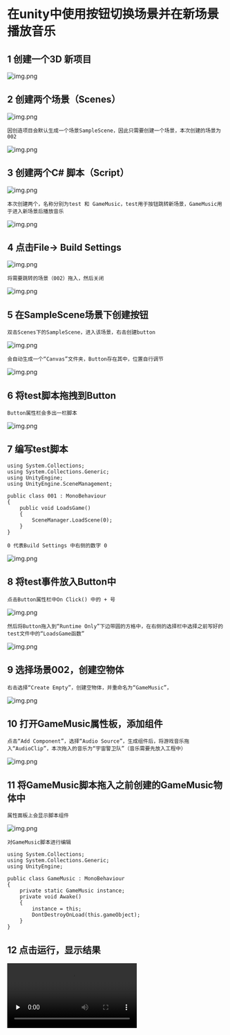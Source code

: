# 在unity中使用按钮切换场景并在新场景播放音乐

##  1 创建一个3D 新项目

![img.png](image/01.png)

## 2 创建两个场景（Scenes）
![img.png](image/02.png)

    因创造项目会默认生成一个场景SampleScene，因此只需要创建一个场景，本次创建的场景为002

![img.png](image/03.png)

## 3 创建两个C# 脚本（Script）
![img.png](image/04.png)

    本次创建两个，名称分别为test 和 GameMusic，test用于按钮跳转新场景，GameMusic用于进入新场景后播放音乐

![img.png](image/05.png)

## 4 点击File-> Build Settings 
![img.png](image/06.png)
 
    将需要跳转的场景（002）拖入，然后关闭
![img.png](image/08.png)

## 5 在SampleScene场景下创建按钮
    双击Scenes下的SampleScene，进入该场景，右击创建button

![img.png](image/09.png)

    会自动生成一个“Canvas”文件夹，Button存在其中，位置自行调节

![img.png](image/10.png)

## 6 将test脚本拖拽到Button
    Button属性栏会多出一栏脚本
![img.png](image/11.png)

## 7 编写test脚本

```buildoutcfg
using System.Collections;
using System.Collections.Generic;
using UnityEngine;
using UnityEngine.SceneManagement;

public class 001 : MonoBehaviour
{
    public void LoadsGame()
    {
        SceneManager.LoadScene(0);
    }
}
```
    0 代表Build Settings 中右侧的数字 0
![img.png](image/08.png)

## 8 将test事件放入Button中
    点击Button属性栏中On Click() 中的 + 号

![img.png](image/12.png)

    然后将Button拖入到“Runtime Only”下边带圆的方格中，在右侧的选择栏中选择之前写好的test文件中的“LoadsGame函数”

![img.png](image/13.png) 


## 9 选择场景002，创建空物体
    右击选择“Create Empty”，创建空物体，并重命名为“GameMusic”，
![img.png](image/14.png) 

## 10 打开GameMusic属性板，添加组件
    点击“Add Component”，选择“Audio Source”，生成组件后，将游戏音乐拖入“AudioClip”，本次拖入的音乐为“宇宙警卫队”（音乐需要先放入工程中）

![img.png](image/15.png) 

## 11 将GameMusic脚本拖入之前创建的GameMusic物体中
    属性面板上会显示脚本组件
![img.png](image/16.png) 
    
    对GameMusic脚本进行编辑
```buildoutcfg
using System.Collections;
using System.Collections.Generic;
using UnityEngine;

public class GameMusic : MonoBehaviour
{
    private static GameMusic instance;
    private void Awake()
    {
        instance = this;
        DontDestroyOnLoad(this.gameObject);
    }
}

```

## 12 点击运行，显示结果


<video id="video" controls="" preload="none">
    <source id="mp4" src="image/video.mp4" type="video/mp4">
</video>

